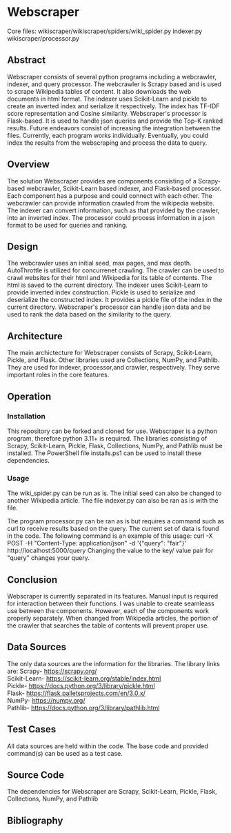 # Webscraper
Core files:
wikiscraper/wikiscraper/spiders/wiki_spider.py
indexer.py
wikiscraper/processor.py

## Abstract
Webscraper consists of several python programs including a webcrawler, indexer, and query processor. The webcrawler is Scrapy based and is used to scrape Wikipedia tables of content. It also downloads the web documents in html format. The indexer uses Scikit-Learn and pickle to create an inverted index and serialize it respectively. The index has TF-IDF score representation and Cosine similarity. Webscraper's processor is Flask-based. It is used to handle json queries and provide the Top-K ranked results. Future endeavors consist of increasing the integration between the files. Currently, each program works individually. Eventually, you could index the results from the webscraping and process the data to query.

## Overview
The solution Webscraper provides are components consisting of a Scrapy-based webcrawler, Scikit-Learn based indexer, and Flask-based processor. Each component has a purpose and could connect with each other. The webcrawler can provide information crawled from the wikipedia website. The indexer can convert information, such as that provided by the crawler, into an inverted index. The processor could process information in a json format to be used for queries and ranking.

## Design
The webcrawler uses an initial seed, max pages, and max depth. AutoThrottle is utilized for concurrenet crawling. The crawler can be used to crawl websites for their html and Wikipedia for its table of contents. The html is saved to the current directory. The indexer uses Scikit-Learn to provide inverted index construction. Pickle is used to serialize and deserialize the constructed index. It provides a pickle file of the index in the current directory. Webscraper's processor can handle json data and be used to rank the data based on the similarity to the query. 

## Architecture
The main archictecture for Webscraper consists of Scrapy, Scikit-Learn, Pickle, and Flask. Other libraries used are Collections, NumPy, and Pathlib. They are used for  indexer, processor,and crawler, respectively. They serve important roles in the core features.

## Operation
### Installation
This repository can be forked and cloned for use. Webscraper is a python program, therefore python 3.11+ is required. The libraries consisting of Scrapy, Scikit-Learn, Pickle, Flask, Collections, NumPy, and Pathlib must be installed. The PowerShell file installs.ps1 can be used to install these dependencies.

### Usage
The wiki_spider.py can be run as is. The initial seed can also be changed to another Wikipedia article.
The file indexer.py can also be ran as is with the file.

The program processor.py can be ran as is but requires a command such as curl to receive results based on the query. The current set of data is found in the code. The following command is an example of this usage:
curl -X POST -H "Content-Type: application/json" -d '{"query": "fair"}' http://localhost:5000/query
Changing the value to the key/ value pair for "query" changes your query.

## Conclusion
Webscraper is currently separated in its features. Manual input is required for interaction between their functions. I was unable to create seamleass use between the components. However, each of the components work properly separately. When changed from Wikipedia articles, the portion of the crawler that searches the table of contents will prevent proper use.

## Data Sources
The only data sources are the information for the libraries. The library links are:
Scrapy- https://scrapy.org/ <br>
Scikit-Learn- https://scikit-learn.org/stable/index.html <br>
Pickle- https://docs.python.org/3/library/pickle.html <br>
Flask- https://flask.palletsprojects.com/en/3.0.x/ <br>
NumPy- https://numpy.org/ <br>
Pathlib- https://docs.python.org/3/library/pathlib.html <br>

## Test Cases
All data sources are held within the code. The base code and provided command(s) can be used as a test case.

## Source Code
The dependencies for Webscraper are Scrapy, Scikit-Learn, Pickle, Flask, Collections, NumPy, and Pathlib

## Bibliography
